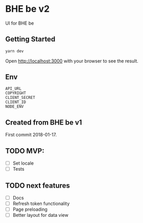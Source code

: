 # BHE be v2

UI for BHE be

## Getting Started

```bash
yarn dev
```

Open [http://localhost:3000](http://localhost:3000) with your browser to see the result.

## Env

```
API_URL
COPYRIGHT
CLIENT_SECRET
CLIENT_ID
NODE_ENV
```

## Created from BHE be v1

First commit 2018-01-17.

## TODO MVP:

- [ ] Set locale
- [ ] Tests

## TODO next features

- [ ] Docs
- [ ] Refresh token functionality
- [ ] Page preloading
- [ ] Better layout for data view
